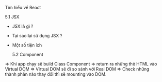 Tìm hiểu về React

5.1 JSX

- JSX là gì ?
- Tại sao lại sử dụng JSX ?
- Một số tiện ích

  5.2 Component

=> Khi app chạy sẽ build Class Component => return ra những thẻ HTML vào Virtual DOM => Virtual DOM sẽ đi so sánh với Real DOM => Check những thành phần
nào thay đổi thì sẽ mounting vào DOM.
